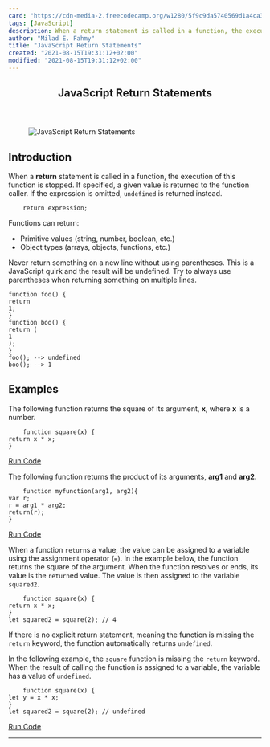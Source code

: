 ```yaml
---
card: "https://cdn-media-2.freecodecamp.org/w1280/5f9c9da5740569d1a4ca38df.jpg"
tags: [JavaScript]
description: When a return statement is called in a function, the executio
author: "Milad E. Fahmy"
title: "JavaScript Return Statements"
created: "2021-08-15T19:31:12+02:00"
modified: "2021-08-15T19:31:12+02:00"
---
```

<div class="site-wrapper">
<main id="site-main" class="site-main outer">
<div class="inner">
<article class="post-full post tag-javascript tag-toothbrush ">
<header class="post-full-header">
<h1 class="post-full-title">JavaScript Return Statements</h1>
</header>
<figure class="post-full-image">
<picture>
<source media="(max-width: 700px)" sizes="1px" srcset="data:image/gif;base64,R0lGODlhAQABAIAAAAAAAP///yH5BAEAAAAALAAAAAABAAEAAAIBRAA7 1w">
<source media="(min-width: 701px)" sizes="(max-width: 800px) 400px,
(max-width: 1170px) 700px,
1400px" srcset="https://cdn-media-2.freecodecamp.org/w1280/5f9c9da5740569d1a4ca38df.jpg 300w,
https://cdn-media-2.freecodecamp.org/w1280/5f9c9da5740569d1a4ca38df.jpg 600w,
https://cdn-media-2.freecodecamp.org/w1280/5f9c9da5740569d1a4ca38df.jpg 1000w,
https://cdn-media-2.freecodecamp.org/w1280/5f9c9da5740569d1a4ca38df.jpg 2000w">
<img onerror="this.style.display='none'" src="https://cdn-media-2.freecodecamp.org/w1280/5f9c9da5740569d1a4ca38df.jpg" alt="JavaScript Return Statements">
</picture>
</figure>
<section class="post-full-content">
<div class="post-content medium-migrated-article">
<h2 id="introduction"><strong>Introduction</strong></h2>
<p>When a <strong><strong>return</strong></strong> statement is called in a function, the execution of this function is stopped. If specified, a given value is returned to the function caller. If the expression is omitted, <code>undefined</code> is returned instead.</p><pre><code class="language-js">    return expression;</code></pre>
<p>Functions can return:</p>
<ul>
<li>Primitive values (string, number, boolean, etc.)</li>
<li>Object types (arrays, objects, functions, etc.)</li>
</ul>
<p>Never return something on a new line without using parentheses. This is a JavaScript quirk and the result will be undefined. Try to always use parentheses when returning something on multiple lines.</p><pre><code class="language-javascript">function foo() {
return
1;
}
function boo() {
return (
1
);
}
foo(); --&gt; undefined
boo(); --&gt; 1</code></pre>
<h2 id="examples"><strong>Examples</strong></h2>
<p>The following function returns the square of its argument, <strong><strong>x</strong></strong>, where <strong><strong>x</strong></strong> is a number.</p><pre><code class="language-js">    function square(x) {
return x * x;
}</code></pre>
<p><a href="https://repl.it/C7VT/0" rel="nofollow">Run Code</a></p>
<p>The following function returns the product of its arguments, <strong><strong>arg1</strong></strong> and <strong><strong>arg2</strong></strong>.</p><pre><code class="language-js">    function myfunction(arg1, arg2){
var r;
r = arg1 * arg2;
return(r);
}</code></pre>
<p><a href="https://repl.it/C7VU/0" rel="nofollow">Run Code</a></p>
<p>When a function <code>return</code>s a value, the value can be assigned to a variable using the assignment operator (<code>=</code>). In the example below, the function returns the square of the argument. When the function resolves or ends, its value is the <code>return</code>ed value. The value is then assigned to the variable <code>squared2</code>.</p><pre><code class="language-javascript">    function square(x) {
return x * x;
}
let squared2 = square(2); // 4</code></pre>
<p>If there is no explicit return statement, meaning the function is missing the <code>return</code> keyword, the function automatically returns <code>undefined</code>. </p>
<p>In the following example, the <code>square</code> function is missing the <code>return</code> keyword. When the result of calling the function is assigned to a variable, the variable has a value of <code>undefined</code>.</p><pre><code class="language-javascript">    function square(x) {
let y = x * x;
}
let squared2 = square(2); // undefined</code></pre>
<p><a href="https://repl.it/M8BE" rel="nofollow">Run Code</a></p>
</div>
<hr>
</section>
</article>
</div>
</main>
</div>
<!-- Google Tag Manager (noscript) -->
<!-- End Google Tag Manager (noscript) -->
